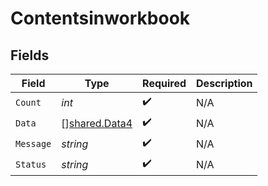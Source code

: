 # Contentsinworkbook


## Fields

| Field                                          | Type                                           | Required                                       | Description                                    |
| ---------------------------------------------- | ---------------------------------------------- | ---------------------------------------------- | ---------------------------------------------- |
| `Count`                                        | *int*                                          | :heavy_check_mark:                             | N/A                                            |
| `Data`                                         | [][shared.Data4](../../models/shared/data4.md) | :heavy_check_mark:                             | N/A                                            |
| `Message`                                      | *string*                                       | :heavy_check_mark:                             | N/A                                            |
| `Status`                                       | *string*                                       | :heavy_check_mark:                             | N/A                                            |